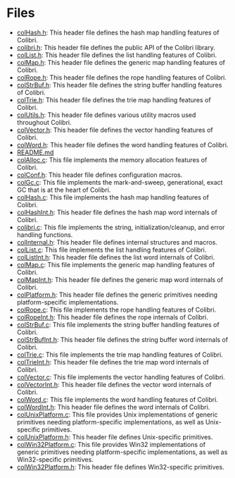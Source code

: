 # Files

* [colHash.h](col_hash_8h.md#col_hash_8h): This header file defines the hash map handling features of Colibri.
* [colibri.h](colibri_8h.md#colibri_8h): This header file defines the public API of the Colibri library.
* [colList.h](col_list_8h.md#col_list_8h): This header file defines the list handling features of Colibri.
* [colMap.h](col_map_8h.md#col_map_8h): This header file defines the generic map handling features of Colibri.
* [colRope.h](col_rope_8h.md#col_rope_8h): This header file defines the rope handling features of Colibri.
* [colStrBuf.h](col_str_buf_8h.md#col_str_buf_8h): This header file defines the string buffer handling features of Colibri.
* [colTrie.h](col_trie_8h.md#col_trie_8h): This header file defines the trie map handling features of Colibri.
* [colUtils.h](col_utils_8h.md#col_utils_8h): This header file defines various utility macros used throughout Colibri.
* [colVector.h](col_vector_8h.md#col_vector_8h): This header file defines the vector handling features of Colibri.
* [colWord.h](col_word_8h.md#col_word_8h): This header file defines the word handling features of Colibri.
* [README.md](_r_e_a_d_m_e_8md.md#_r_e_a_d_m_e_8md)
* [colAlloc.c](col_alloc_8c.md#col_alloc_8c): This file implements the memory allocation features of Colibri.
* [colConf.h](col_conf_8h.md#col_conf_8h): This header file defines configuration macros.
* [colGc.c](col_gc_8c.md#col_gc_8c): This file implements the mark-and-sweep, generational, exact GC that is at the heart of Colibri.
* [colHash.c](col_hash_8c.md#col_hash_8c): This file implements the hash map handling features of Colibri.
* [colHashInt.h](col_hash_int_8h.md#col_hash_int_8h): This header file defines the hash map word internals of Colibri.
* [colibri.c](colibri_8c.md#colibri_8c): This file implements the string, initialization/cleanup, and error handling functions.
* [colInternal.h](col_internal_8h.md#col_internal_8h): This header file defines internal structures and macros.
* [colList.c](col_list_8c.md#col_list_8c): This file implements the list handling features of Colibri.
* [colListInt.h](col_list_int_8h.md#col_list_int_8h): This header file defines the list word internals of Colibri.
* [colMap.c](col_map_8c.md#col_map_8c): This file implements the generic map handling features of Colibri.
* [colMapInt.h](col_map_int_8h.md#col_map_int_8h): This header file defines the generic map word internals of Colibri.
* [colPlatform.h](col_platform_8h.md#col_platform_8h): This header file defines the generic primitives needing platform-specific implementations.
* [colRope.c](col_rope_8c.md#col_rope_8c): This file implements the rope handling features of Colibri.
* [colRopeInt.h](col_rope_int_8h.md#col_rope_int_8h): This header file defines the rope internals of Colibri.
* [colStrBuf.c](col_str_buf_8c.md#col_str_buf_8c): This file implements the string buffer handling features of Colibri.
* [colStrBufInt.h](col_str_buf_int_8h.md#col_str_buf_int_8h): This header file defines the string buffer word internals of Colibri.
* [colTrie.c](col_trie_8c.md#col_trie_8c): This file implements the trie map handling features of Colibri.
* [colTrieInt.h](col_trie_int_8h.md#col_trie_int_8h): This header file defines the trie map word internals of Colibri.
* [colVector.c](col_vector_8c.md#col_vector_8c): This file implements the vector handling features of Colibri.
* [colVectorInt.h](col_vector_int_8h.md#col_vector_int_8h): This header file defines the vector word internals of Colibri.
* [colWord.c](col_word_8c.md#col_word_8c): This file implements the word handling features of Colibri.
* [colWordInt.h](col_word_int_8h.md#col_word_int_8h): This header file defines the word internals of Colibri.
* [colUnixPlatform.c](col_unix_platform_8c.md#col_unix_platform_8c): This file provides Unix implementations of generic primitives needing platform-specific implementations, as well as Unix-specific primitives.
* [colUnixPlatform.h](col_unix_platform_8h.md#col_unix_platform_8h): This header file defines Unix-specific primitives.
* [colWin32Platform.c](col_win32_platform_8c.md#col_win32_platform_8c): This file provides Win32 implementations of generic primitives needing platform-specific implementations, as well as Win32-specific primitives.
* [colWin32Platform.h](col_win32_platform_8h.md#col_win32_platform_8h): This header file defines Win32-specific primitives.